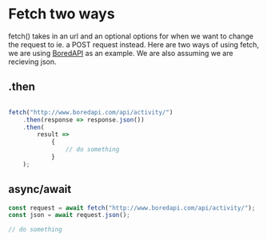 # Fetch two ways

fetch() takes in an url and an optional options for when we want to change the request to ie. a POST request instead.
Here are two ways of using fetch, we are using [BoredAPI](http://www.boredapi.com/) as an example. 
We are also assuming we are recieving json.

## .then

``` javascript

fetch("http://www.boredapi.com/api/activity/")
    .then(response => response.json())
    .then(
        result => 
            {
                // do something
            }
    );

```

## async/await


``` javascript
const request = await fetch("http://www.boredapi.com/api/activity/");
const json = await request.json();

// do something

```






